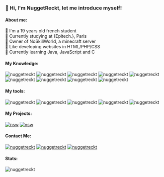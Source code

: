 ### 👋 Hi, I'm NuggetReckt, let me introduce myself!
 
<h4 align="left">About me:</h4>
 	🔹 I'm a 19 years old french student<br>
 	🔹 Currently studying at {Epitech.}, Paris<br>
	🔹 Owner of NoSkillWorld, a minecraft server<br>
	🔹 Like developing websites in HTML/PHP/CSS<br>
	🔹 Currently learning Java, JavaScript and C<br>

<h4 align="left">My Knowledge:</h4>
<p align="left">
  <img src="https://img.shields.io/badge/Java-FF9725.svg?style=for-the-badge&logo=java&logoColor=white" alt="nuggetreckt"/>
  <img src="https://img.shields.io/badge/C-00589D.svg?style=for-the-badge&logo=java&logoColor=white" alt="nuggetreckt"/>
  <img src="https://img.shields.io/badge/Python-3270A1.svg?style=for-the-badge&logo=python&logoColor=white" alt="nuggetreckt"/>
  <img src="https://img.shields.io/badge/PHP-787CB4.svg?style=for-the-badge&logo=PHP&logoColor=white" alt="nuggetreckt"/> 
  <img src="https://img.shields.io/badge/html5-%23E34F26.svg?style=for-the-badge&logo=html5&logoColor=white" alt="nuggetreckt"/>
  <img src="https://img.shields.io/badge/css3-%231572B6.svg?style=for-the-badge&logo=css3&logoColor=white" alt="nuggetreckt"/>
  <img src="https://img.shields.io/badge/git-F05033.svg?style=for-the-badge&logo=git&logoColor=white" alt="nuggetreckt"/>
  <img src="https://img.shields.io/badge/Debian-D80150.svg?style=for-the-badge&logo=debian&logoColor=white" alt="nuggetreckt"/>
  <img src="https://img.shields.io/badge/mysql-00618A.svg?style=for-the-badge&logo=mysql&logoColor=white" alt="nuggetreckt"/>
</p>

<h4 align="left">My tools:</h4>
<p align="left">
  <img src="https://img.shields.io/badge/IntelliJIDEA-000000.svg?style=for-the-badge&logo=intellij-idea&logoColor=white" alt="nuggetreckt"/>
  <img src="https://img.shields.io/badge/webstorm-143?style=for-the-badge&logo=webstorm&logoColor=white&color=black" alt="nuggetreckt"/>
  <img src="https://img.shields.io/badge/phpstorm-143?style=for-the-badge&logo=phpstorm&logoColor=white&color=black" alt="nuggetreckt"/>
  <img src="https://img.shields.io/badge/Pycharm-000000.svg?style=for-the-badge&logo=pycharm&logoColor=white" alt="nuggetreckt"/>
  <img src="https://img.shields.io/badge/VSC-5C2D91.svg?style=for-the-badge&logo=visualstudiocode&logoColor=white&color=black" alt="nuggetreckt"/>
</p>

<h4 align="left">My Projects:</h4>
<p align="left">
  <a href="https://discord.noskillworld.fr" target="_blank"><img src="https://img.shields.io/badge/NoSkillWorld-%237289DA.svg?style=for-the-badge&logo=discord&logoColor=white" alt="nsw"/></a>
  <a href="https://discord.ctoutpt.fr" target="_blank"><img src="https://img.shields.io/badge/CTOUTPT.fr-%237289DA.svg?style=for-the-badge&logo=discord&logoColor=white" alt="nsw"/></a>
</p>

<h4 align="left">Contact Me:</h4>
<p align="left"> 
  <a href="https://twitter.com/NuggetReckt" target="_blank"><img src="https://img.shields.io/badge/NuggetReckt-%231DA1F2.svg?style=for-the-badge&logo=Twitter&logoColor=white" alt="nuggetreckt"/></a> 
  <a href="#" target="_blank"><img src="https://img.shields.io/badge/NuggetReckt-%23121011.svg?style=for-the-badge&logo=github&logoColor=white" alt="nuggetreckt"/></a>
  <a href="#" target="_blank"><img src="https://img.shields.io/badge/NuggetReckt-%237289DA.svg?style=for-the-badge&logo=discord&logoColor=white" alt="nuggetreckt"/></a>
</p>
  
<h4 align="left">Stats:</h4>
<p><img align="" src="https://github-readme-stats.vercel.app/api/top-langs/?username=nuggetreckt&theme=blue-green" alt="nuggetreckt"/></p>
